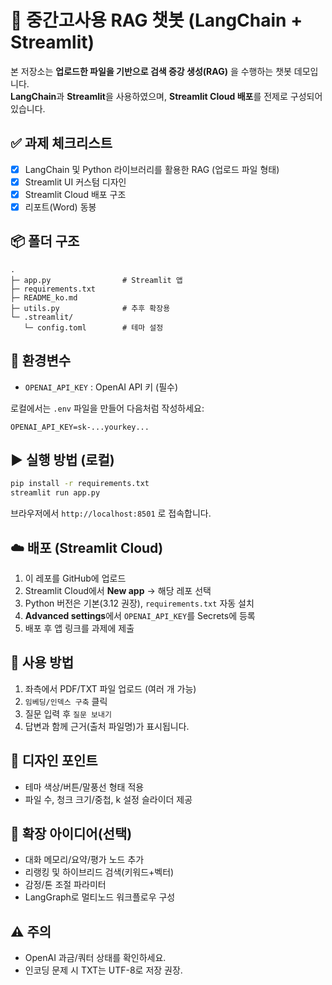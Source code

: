 # 🤖 중간고사용 RAG 챗봇 (LangChain + Streamlit)

본 저장소는 **업로드한 파일을 기반으로 검색 증강 생성(RAG)** 을 수행하는 챗봇 데모입니다.  
**LangChain**과 **Streamlit**을 사용하였으며, **Streamlit Cloud 배포**를 전제로 구성되어 있습니다.

## ✅ 과제 체크리스트
- [x] LangChain 및 Python 라이브러리를 활용한 RAG (업로드 파일 형태)
- [x] Streamlit UI 커스텀 디자인
- [x] Streamlit Cloud 배포 구조
- [x] 리포트(Word) 동봉

## 📦 폴더 구조
```
.
├─ app.py                # Streamlit 앱
├─ requirements.txt
├─ README_ko.md
├─ utils.py              # 추후 확장용
└─ .streamlit/
   └─ config.toml        # 테마 설정
```

## 🔑 환경변수
- `OPENAI_API_KEY` : OpenAI API 키 (필수)

로컬에서는 `.env` 파일을 만들어 다음처럼 작성하세요:
```
OPENAI_API_KEY=sk-...yourkey...
```

## ▶️ 실행 방법 (로컬)
```bash
pip install -r requirements.txt
streamlit run app.py
```
브라우저에서 `http://localhost:8501` 로 접속합니다.

## ☁️ 배포 (Streamlit Cloud)
1. 이 레포를 GitHub에 업로드
2. Streamlit Cloud에서 **New app** → 해당 레포 선택
3. Python 버전은 기본(3.12 권장), `requirements.txt` 자동 설치
4. **Advanced settings**에서 `OPENAI_API_KEY`를 Secrets에 등록
5. 배포 후 앱 링크를 과제에 제출

## 📄 사용 방법
1. 좌측에서 PDF/TXT 파일 업로드 (여러 개 가능)  
2. `임베딩/인덱스 구축` 클릭  
3. 질문 입력 후 `질문 보내기`  
4. 답변과 함께 근거(출처 파일명)가 표시됩니다.

## 🎨 디자인 포인트
- 테마 색상/버튼/말풍선 형태 적용
- 파일 수, 청크 크기/중첩, k 설정 슬라이더 제공

## 🧩 확장 아이디어(선택)
- 대화 메모리/요약/평가 노드 추가
- 리랭킹 및 하이브리드 검색(키워드+벡터)
- 감정/톤 조절 파라미터
- LangGraph로 멀티노드 워크플로우 구성

## ⚠️ 주의
- OpenAI 과금/쿼터 상태를 확인하세요.
- 인코딩 문제 시 TXT는 UTF-8로 저장 권장.
